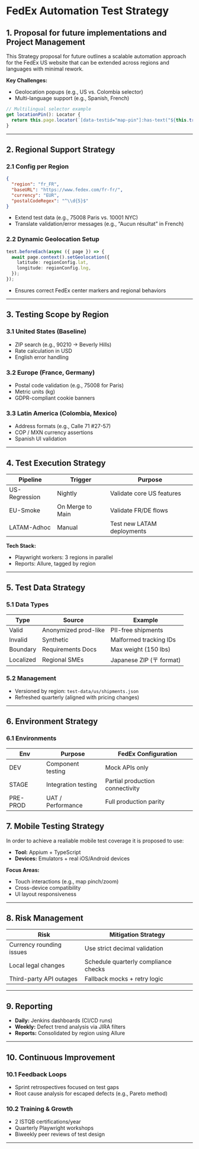 # FedEx Automation Test Strategy

## 1. Proposal for future implementations and Project Management

This Strategy proposal for future outlines a scalable automation approach for the FedEx US website that can be extended across regions and languages with minimal rework.

**Key Challenges:**
- Geolocation popups (e.g., US vs. Colombia selector)
- Multi-language support (e.g., Spanish, French)

```typescript
// Multilingual selector example
get locationPin(): Locator {
  return this.page.locator(`[data-testid="map-pin"]:has-text("${this.translate('Location')}")`);
}
```

---

## 2. Regional Support Strategy

### 2.1 Config per Region

```json
{
  "region": "fr_FR",
  "baseURL": "https://www.fedex.com/fr-fr/",
  "currency": "EUR",
  "postalCodeRegex": "^\\d{5}$"
}
```

- Extend test data (e.g., 75008 Paris vs. 10001 NYC)
- Translate validation/error messages (e.g., “Aucun résultat” in French)

### 2.2 Dynamic Geolocation Setup

```typescript
test.beforeEach(async ({ page }) => {
  await page.context().setGeolocation({
    latitude: regionConfig.lat,
    longitude: regionConfig.lng,
  });
});
```

- Ensures correct FedEx center markers and regional behaviors

---

## 3. Testing Scope by Region

### 3.1 United States (Baseline)
- ZIP search (e.g., 90210 → Beverly Hills)
- Rate calculation in USD
- English error handling

### 3.2 Europe (France, Germany)
- Postal code validation (e.g., 75008 for Paris)
- Metric units (kg)
- GDPR-compliant cookie banners

### 3.3 Latin America (Colombia, Mexico)
- Address formats (e.g., Calle 71 #27-57)
- COP / MXN currency assertions
- Spanish UI validation

---

## 4. Test Execution Strategy

| Pipeline      | Trigger           | Purpose                       |
|---------------|-------------------|-------------------------------|
| US-Regression | Nightly           | Validate core US features     |
| EU-Smoke      | On Merge to Main  | Validate FR/DE flows          |
| LATAM-Adhoc   | Manual            | Test new LATAM deployments    |

**Tech Stack:**
- Playwright workers: 3 regions in parallel
- Reports: Allure, tagged by region

---

## 5. Test Data Strategy

### 5.1 Data Types

| Type      | Source                | Example                    |
|-----------|-----------------------|----------------------------|
| Valid     | Anonymized prod-like  | PII-free shipments         |
| Invalid   | Synthetic             | Malformed tracking IDs     |
| Boundary  | Requirements Docs     | Max weight (150 lbs)       |
| Localized | Regional SMEs         | Japanese ZIP (〒 format)   |

### 5.2 Management

- Versioned by region: `test-data/us/shipments.json`
- Refreshed quarterly (aligned with pricing changes)

---

## 6. Environment Strategy

### 6.1 Environments

| Env      | Purpose                  | FedEx Configuration           |
|----------|--------------------------|-------------------------------|
| DEV      | Component testing        | Mock APIs only                |
| STAGE    | Integration testing      | Partial production connectivity|
| PRE-PROD | UAT / Performance        | Full production parity        |

## 7. Mobile Testing Strategy

In order to achieve a realiable mobile test coverage it is proposed to use:

- **Tool:** Appium + TypeScript
- **Devices:** Emulators + real iOS/Android devices

**Focus Areas:**
- Touch interactions (e.g., map pinch/zoom)
- Cross-device compatibility
- UI layout responsiveness

---

## 8. Risk Management

| Risk                    | Mitigation Strategy                |
|-------------------------|------------------------------------|
| Currency rounding issues| Use strict decimal validation      |
| Local legal changes     | Schedule quarterly compliance checks|
| Third-party API outages | Fallback mocks + retry logic       |

---

## 9. Reporting

- **Daily:** Jenkins dashboards (CI/CD runs)
- **Weekly:** Defect trend analysis via JIRA filters
- **Reports:** Consolidated by region using Allure

---

## 10. Continuous Improvement

### 10.1 Feedback Loops

- Sprint retrospectives focused on test gaps
- Root cause analysis for escaped defects (e.g., Pareto method)

### 10.2 Training & Growth

- 2 ISTQB certifications/year
- Quarterly Playwright workshops
- Biweekly peer reviews of test design

---